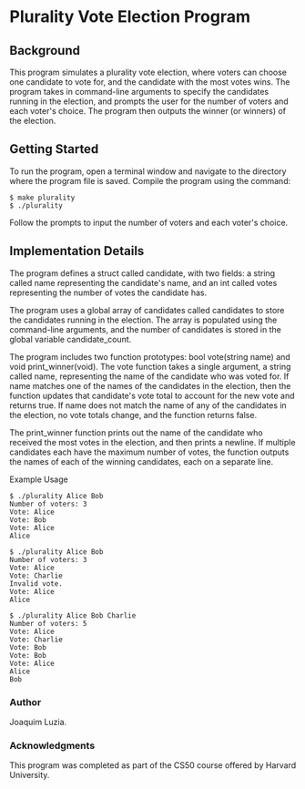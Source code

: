 # Plurality Vote Election Program
## Background
This program simulates a plurality vote election, where voters can choose one candidate to vote for, and the candidate with the most votes wins. The program takes in command-line arguments to specify the candidates running in the election, and prompts the user for the number of voters and each voter's choice. The program then outputs the winner (or winners) of the election.

## Getting Started
To run the program, open a terminal window and navigate to the directory where the program file is saved. Compile the program using the command:
```
$ make plurality
$ ./plurality
```
Follow the prompts to input the number of voters and each voter's choice.

## Implementation Details
The program defines a struct called candidate, with two fields: a string called name representing the candidate's name, and an int called votes representing the number of votes the candidate has.

The program uses a global array of candidates called candidates to store the candidates running in the election. The array is populated using the command-line arguments, and the number of candidates is stored in the global variable candidate_count.

The program includes two function prototypes: bool vote(string name) and void print_winner(void). The vote function takes a single argument, a string called name, representing the name of the candidate who was voted for. If name matches one of the names of the candidates in the election, then the function updates that candidate's vote total to account for the new vote and returns true. If name does not match the name of any of the candidates in the election, no vote totals change, and the function returns false.

The print_winner function prints out the name of the candidate who received the most votes in the election, and then prints a newline. If multiple candidates each have the maximum number of votes, the function outputs the names of each of the winning candidates, each on a separate line.

Example Usage
```
$ ./plurality Alice Bob
Number of voters: 3
Vote: Alice
Vote: Bob
Vote: Alice
Alice
```
```
$ ./plurality Alice Bob
Number of voters: 3
Vote: Alice
Vote: Charlie
Invalid vote.
Vote: Alice
Alice
```
```
$ ./plurality Alice Bob Charlie
Number of voters: 5
Vote: Alice
Vote: Charlie
Vote: Bob
Vote: Bob
Vote: Alice
Alice
Bob
```

### Author
Joaquim Luzia.

### Acknowledgments
This program was completed as part of the CS50 course offered by Harvard University.

